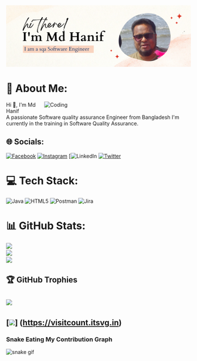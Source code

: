 ![logo ](https://github.com/mdhanifbd/mdhanifbd/blob/master/Github%20Banner.png)
# 💫 About Me:
<img align="right" alt="Coding" width="400" 
src="https://github.com/mdhanifbd/mdhanifbd/assets/62870718/2122df88-6114-4cdb-8933-e1978df7496f">
Hi 👋, I'm Md Hanif<br>
A passionate Software quality assurance Engineer from Bangladesh<be>
I'm currently in the training in Software Quality Assurance.

## 🌐 Socials:
[![Facebook](https://img.shields.io/badge/Facebook-%231877F2.svg?logo=Facebook&logoColor=white)](https://facebook.com/akashahmed.cse) 
[![Instagram](https://img.shields.io/badge/Instagram-%23E4405F.svg?logo=Instagram&logoColor=white)](https://instagram.com/_silent.learner_) 
[![LinkedIn](https://www.linkedin.com/in/md-hanifbd/) 
[![Twitter](https://img.shields.io/badge/Twitter-%231DA1F2.svg?logo=Twitter&logoColor=white)](https://twitter.com/akashah77994528)
# 💻 Tech Stack:
![Java](https://img.shields.io/badge/java-%23ED8B00.svg?style=for-the-badge&logo=java&logoColor=white)
![HTML5](https://img.shields.io/badge/html5-%23E34F26.svg?style=for-the-badge&logo=html5&logoColor=white)
![Postman](https://img.shields.io/badge/Postman-FF6C37?style=for-the-badge&logo=postman&logoColor=white)
![Jira](https://img.shields.io/badge/jira-%230A0FFF.svg?style=for-the-badge&logo=jira&logoColor=white)

# 📊 GitHub Stats:

![](https://github-readme-stats.vercel.app/api?username=mdhanifbd-&theme=gruvbox&hide_border=false&include_all_commits=true&count_private=true)<br/>
![](https://github-readme-streak-stats.herokuapp.com/?user=mdhanifbd&theme=gruvbox&hide_border=false)<br/>
![](https://github-readme-stats.vercel.app/api/top-langs/?username=mdhanifbd&theme=gruvbox&hide_border=false&include_all_commits=true&count_private=true&layout=compact)

## 🏆 GitHub Trophies
![](https://github-profile-trophy.vercel.app/?username=mdhanifbd&theme=radical&no-frame=false&no-bg=true&margin-w=4)
---
[![](https://visitcount.itsvg.in/api?id=mdhanifbd&icon=0&color=0)]
(https://visitcount.itsvg.in)
---
### Snake Eating My Contribution Graph
![snake gif](https://github.com/mdhanifbd/mdhanifbd/blob/output/github-contribution-grid-snake.svg)

